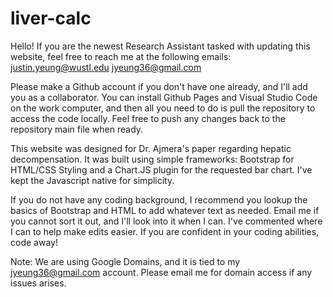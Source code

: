 # liver-calc

Hello! If you are the newest Research Assistant tasked with updating this website, feel free to reach me at the following emails:
justin.yeung@wustl.edu
jyeung36@gmail.com 

Please make a Github account if you don't have one already, and I'll add you as a collaborator. You can install Github Pages and Visual Studio Code on the work computer, and then all you need to do is pull the repository to access the code locally. Feel free to push any changes back to the repository main file when ready. 

This website was designed for Dr. Ajmera's paper regarding hepatic decompensation. It was built using simple frameworks: Bootstrap for HTML/CSS Styling and a Chart.JS plugin for the requested bar chart. I've kept the Javascript native for simplicity.

If you do not have any coding background, I recommend you lookup the basics of Bootstrap and HTML to add whatever text as needed. Email me if you cannot sort it out, and I'll look into it when I can. I've commented where I can to help make edits easier. If you are confident in your coding abilities, code away! 

Note: We are using Google Domains, and it is tied to my jyeung36@gmail.com account. Please email me for domain access if any issues arises. 
